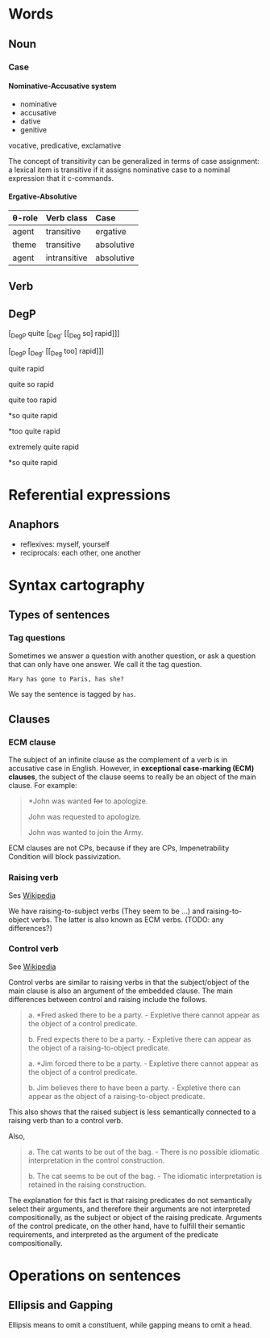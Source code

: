 # Words

## Noun

### Case

#### Nominative-Accusative system
- nominative
- accusative
- dative
- genitive

vocative, predicative, exclamative

The concept of transitivity can be generalized in terms of case assignment: a lexical item is transitive if it assigns nominative case to a nominal expression that it c-commands.

#### Ergative-Absolutive

| θ-role | Verb class   | Case       |
| :----- | :----------- | :--------- |
| agent  | transitive   | ergative   |
| theme  | transitive   | absolutive |
| agent  | intransitive | absolutive |

## Verb

## DegP

[<sub>DegP</sub> quite [<sub>Deg'</sub> [[<sub>Deg</sub> so] rapid]]]

[<sub>DegP</sub> [<sub>Deg'</sub> [[<sub>Deg</sub> too] rapid]]]

quite rapid

quite so rapid

quite too rapid

*so quite rapid

*too quite rapid

extremely quite rapid

*so quite rapid

# Referential expressions

## Anaphors

- reflexives: myself, yourself
- reciprocals: each other, one another

# Syntax cartography

## Types of sentences

### Tag questions
Sometimes we answer a question with another question, or ask a question that can only have one answer. We call it the tag question.

`Mary has gone to Paris, has she?`

We say the sentence is tagged by `has`.

## Clauses

### ECM clause

The subject of an infinite clause as the complement of a verb is in accusative case in English.
However,  in **exceptional case-marking (ECM) clauses**, the subject of the clause seems to really be an object of the main clause. For example:

> *John was wanted <del>for</del> to apologize.
>
> John was requested to apologize.
> 
> John was wanted to join the Army.

ECM clauses are not CPs, because if they are CPs, Impenetrability Condition will block passivization.

### Raising verb

Ses [Wikipedia](https://en.wikipedia.org/wiki/Raising_(linguistics))

We have raising-to-subject verbs (They seem to be ...) and raising-to-object verbs. The latter is also known as ECM verbs. (TODO: any differences?)

### Control verb

See [Wikipedia](https://en.wikipedia.org/wiki/Control_(linguistics))

Control verbs are similar to raising verbs in that the subject/object of the main clause is also an argument of the embedded clause. 
The main differences between control and raising include the follows.

> a. *Fred asked there to be a party. - Expletive there cannot appear as the object of a control predicate.
> 
> b. Fred expects there to be a party. - Expletive there can appear as the object of a raising-to-object predicate.
> 
> a. *Jim forced there to be a party. - Expletive there cannot appear as the object of a control predicate.
> 
> b. Jim believes there to have been a party. - Expletive there can appear as the object of a raising-to-object predicate.

This also shows that the raised subject is less semantically connected to a raising verb than to a control verb.

Also,

> a. The cat wants to be out of the bag. - There is no possible idiomatic interpretation in the control construction.
> 
> b. The cat seems to be out of the bag. - The idiomatic interpretation is retained in the raising construction.

The explanation for this fact is that raising predicates do not semantically select their arguments, and therefore their arguments are not interpreted compositionally, as the subject or object of the raising predicate. Arguments of the control predicate, on the other hand, have to fulfill their semantic requirements, and interpreted as the argument of the predicate compositionally.

# Operations on sentences

## Ellipsis and Gapping

Ellipsis means to omit a constituent, while gapping means to omit a head.